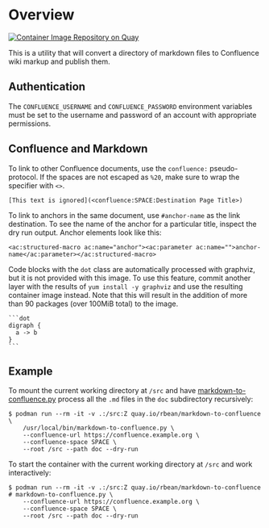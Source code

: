 # Overview

[![Container Image Repository on
Quay](https://quay.io/repository/rbean/markdown-to-confluence/status "Container Image
Repository on Quay")](https://quay.io/repository/rbean/markdown-to-confluence)

This is a utility that will convert a directory of markdown files to Confluence
wiki markup and publish them.


## Authentication

The `CONFLUENCE_USERNAME` and `CONFLUENCE_PASSWORD` environment variables must
be set to the username and password of an account with appropriate permissions.


## Confluence and Markdown

To link to other Confluence documents, use the `confluence:` pseudo-protocol.
If the spaces are not escaped as `%20`, make sure to wrap the specifier with
`<>`.

```
[This text is ignored](<confluence:SPACE:Destination Page Title>)
```

To link to anchors in the same document, use `#anchor-name` as the link
destination. To see the name of the anchor for a particular title, inspect the
dry run output. Anchor elements look like this:

```
<ac:structured-macro ac:name="anchor"><ac:parameter ac:name="">anchor-name</ac:parameter></ac:structured-macro>
```

Code blocks with the `dot` class are automatically processed with graphviz, but
it is not provided with this image. To use this feature, commit another layer
with the results of `yum install -y graphviz` and use the resulting container
image instead. Note that this will result in the addition of more than 90
packages (over 100MiB total) to the image.

````
```dot
digraph {
  a -> b
}
```
````

## Example

To mount the current working directory at `/src` and have
[markdown-to-confluence.py](bin/markdown-to-confluence.py) process all the
`.md` files in the `doc` subdirectory recursively:

```
$ podman run --rm -it -v .:/src:Z quay.io/rbean/markdown-to-confluence \
    /usr/local/bin/markdown-to-confluence.py \
    --confluence-url https://confluence.example.org \
    --confluence-space SPACE \
    --root /src --path doc --dry-run
```

To start the container with the current working directory at `/src` and work
interactively:

```
$ podman run --rm -it -v .:/src:Z quay.io/rbean/markdown-to-confluence
# markdown-to-confluence.py \
    --confluence-url https://confluence.example.org \
    --confluence-space SPACE \
    --root /src --path doc --dry-run
```
